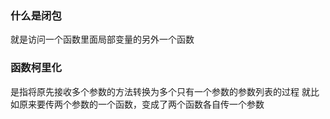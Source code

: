 ### 什么是闭包
就是访问一个函数里面局部变量的另外一个函数


### 函数柯里化
是指将原先接收多个参数的方法转换为多个只有一个参数的参数列表的过程
就比如原来要传两个参数的一个函数，变成了两个函数各自传一个参数